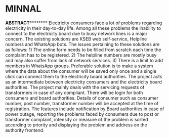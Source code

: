 # MINNAL
**************************************ABSTRACT**********************************************
Electricity consumers face a lot of problems regarding electricity in their day-to-day life. 
Among all these problems the inability to connect to the electricity board due to busy network 
lines is a major concern. The existing solutions are KSEB web self-service, Helpline numbers 
and WhatsApp bots. The issues pertaining to these solutions are as follows: 1) The online form 
needs to be filled from scratch each time the complaint has to be registered. 2) The helpline 
numbers are mostly busy and may also suffer from lack of network services. 3) There is a limit 
to add members in WhatsApp groups. Preferable solution is to make a system where the data 
about the consumer will be saved only once and a single click can connect them to the 
electricity board authorities. The project acts as an intermediate between electricity consumers 
and the electricity board authorities. The project mainly deals with the servicing requests of 
transformers in case of any compliant. There will be login for both consumers and board 
authorities. Details of consumer such as consumer number, post number, transformer number 
will be accepted at the time of registration. The features include notification by Board 
authorities in case of power outage, reporting the problems faced by consumers due to post or 
transformer complaint, intensity or measure of the problem is sorted according to priority and 
displaying the problem and address on the authority frontend.

